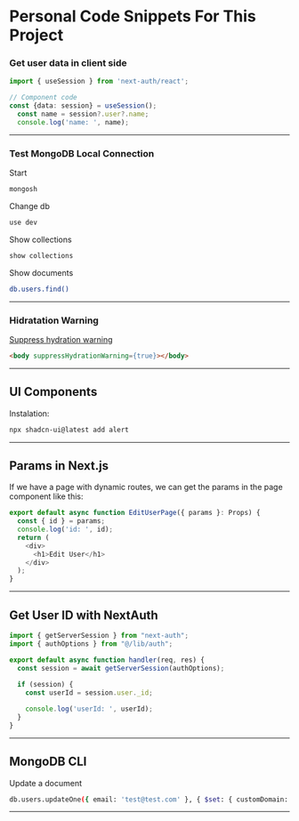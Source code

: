 # Personal Code Snippets For This Project

### Get user data in client side

```ts
import { useSession } from 'next-auth/react';

// Component code
const {data: session} = useSession();
  const name = session?.user?.name;
  console.log('name: ', name);
```
--------------------------------------------------------------------------------------------

### Test MongoDB Local Connection

Start
```bash
mongosh
```
Change db
```bash
use dev
```
Show collections
```bash
show collections
```
Show documents
```bash
db.users.find()
```

--------------------------------------------------------------------------------------------

### Hidratation Warning

[Suppress hydration warning](https://stackoverflow.com/questions/75337953/what-causes-nextjs-warning-extra-attributes-from-the-server-data-new-gr-c-s-c)

```html
<body suppressHydrationWarning={true}></body>
```

--------------------------------------------------------------------------------------------

## UI Components

Instalation: 
```bash
npx shadcn-ui@latest add alert
```
--------------------------------------------------------------------------------------------
## Params in Next.js

If we have a page with dynamic routes, we can get the params in the page component like this:

```ts
export default async function EditUserPage({ params }: Props) {
  const { id } = params;
  console.log('id: ', id);
  return (
    <div>
      <h1>Edit User</h1>
    </div>
  );
}
```
--------------------------------------------------------------------------------------------
## Get User ID with NextAuth

```ts
import { getServerSession } from "next-auth";
import { authOptions } from "@/lib/auth";

export default async function handler(req, res) {
  const session = await getServerSession(authOptions);
  
  if (session) {
    const userId = session.user._id;

    console.log('userId: ', userId);
  }
}
```


--------------------------------------------------------------------------------------------

## MongoDB CLI

Update a document
```bash
db.users.updateOne({ email: 'test@test.com' }, { $set: { customDomain:'testdomain' } })
```

--------------------------------------------------------------------------------------------